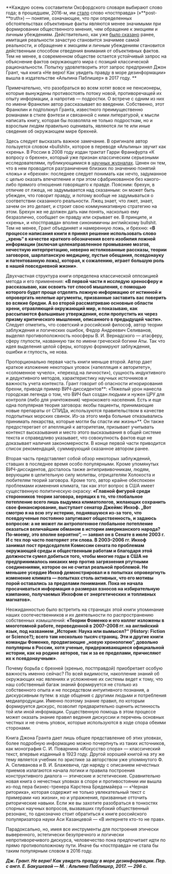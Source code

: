 **Каждую осень составители Оксфордского словаря выбирают слово года; в прошедшем, 2016-м, им [стало](http://www.bbc.com/russian/news-37995176) слово «постправда» (»**post-**truth») — понятие, означающее, что при определенных обстоятельствах объективные факты являются менее значимыми при формировании общественного мнения, чем обращение к эмоциям и личным убеждениям. Действительно, как уже [было сказано](https://discours.io/articles/social/obmannaya-kasha) ранее, имитация реальности зачастую становится значимее самой реальности, и обращение к эмоциям и личным убеждениям становится действенным способом отведения внимания от объективных фактов. Тем не менее, в современном обществе остается устойчивый запрос на объяснение фактов окружающего мира с позиций классической рациональности. Попытку удовлетворить этот запрос предпринял Джон Грант, чья книга «Не верю! Как увидеть правду в море дезинформации» вышла в издательстве «Альпина Паблишер» в 2017 году. **

Примечательно, что разобраться во всем хотят вовсе не пенсионеры, которые вынуждены противостоять потоку новой, противоречащей их опыту информации, а напротив — подростки. О встрече с одним из них по имени Франклин автор рассказывает во введении. Собственно, этот Франклин и подтолкнул Гранта, известного преимущественно романами в стиле фэнтези и связанной с ними литературой, к мысли написать книгу, которая бы позволяла не только подросткам, но и взрослым людям правильно оценивать, являются ли те или иные сведения об окружающем мире брехней. 

Здесь следует высказать важное замечание. В оригинале автор пользуется словом «bullshit», которое в переводе «Альпины» звучит как «хрень». В России в 2008 году издан трактат Гарри Франкфурта «К вопросу о брехне»[‌](#), который уже признан классическим серьезными исследователями, публикующимися в [научных журналах](http://journal.sjdm.org/15/15923a/jdm15923a.pdf). Ценен он тем, что в нем проводится разграничение близких по значению понятий «ложь» и «брехня»: последнее следует понимать как нечто, задуманное с целью оказать впечатление и при этом сфабрикованное без какого-либо прямого отношения говорящего к правде. Поясним: брехун, в отличие от лжеца, не задумывается над сказанным: он может быть убежден, что говорит правду, и потому вообще не задумываться о соответствии сказанного реальности. Лжец знает, что лжет, знает, зачем он это делает, и строит свою коммуникативную стратегию на этом. Брехун же не должен дать нам понять, насколько ему безразлично, сообщает он правду или скрывает ее. В принципе, и «хрень», и «постправда» вполне синонимичны английскому bullshit. Тем не менее, Грант объединяет и намеренную ложь, и брехню: «**В процессе написания книги я принял решение использовать слово „хрень“ в качестве краткого обозначения всего изобилия ложной информации (включая целенаправленное промывание мозгов, нечестную интерпретацию, неверно истолкованные рассказы, теории заговоров, шарлатанскую медицину, пустые обещания, псевдонауку и патентованную ложь), которая, к сожалению, играет большую роль в нашей повседневной жизни»**.

Двухчастная структура книги определена классической оппозицией метода и его применения: **«В первой части я исследую хреносферу и рассказываю, как освоить тот способ мышления, с помощью которого будет проще отделять ложную информацию от истинной и опровергать нелепые аргументы, призванные заставить вас поверить во всякие бредни. А во второй рассматриваю основные области хрени, отравляющей окружающий мир, и показываю, как рассыпаются фальшивые утверждения, если пропустить их через призму критического мышления, описанного в предыдущей части».** Следует отметить, что советский и российский философ, автор теории заблуждения и логических ошибок, Федор Андреевич Селиванов, выделял противоположность ноосферы В. И. Вернадского — атасферу, сферу глупости, названную так по имени греческой богини Аты. Так что идея выделения целой сферы, которую формируют заблуждения, ошибки и глупость, не нова. 

Пропорционально первая часть книги меньше второй. Автор дает краткое изложение некоторых уловок («апелляция к авторитету», «соломенное чучело», «переход на личности»), сущность индуктивного и дедуктивного методов, характеристику научных источников и важность учета контекста. Грант говорит об опасности игнорирования брехни, приводя пример ВИЧ-диссидентов**: «Тяжелый урон нанесла городская легенда о том, что ВИЧ был создан людьми и нужен ЦРУ для контроля (либо для уничтожения) чернокожего населения. Есть и еще одна популярная теория заговора: якобы пациенты, принимающие новые препараты от СПИДа, используются правительством в качестве подопытных морских свинок. Из-за этого мифа больные отказывались принимать лекарства, которые могли бы спасти им жизнь»**. Он также предостерегает от апелляций к авторитетам, призывает учитывать контекст высказывания и место этого высказывания в общей системе текста и справедливо указывает, что совокупность фактов еще не доказывает наличия закономерности. В конце первой части приводится список рекомендаций, суммирующий сказанное автором ранее. 

Вторая часть представляет собой обзор некоторых заблуждений, ставших в последнее время особо популярными. Кроме упомянутых ВИЧ-диссидентов, досталось также антипрививочникам, людям, верующим в целительную силу молитвы, отрицателям Холокоста и любителям теорий заговора. Кроме того, автор крайне обеспокоен проблемами изменения климата, так как этот вопрос в США имеет существенную политическую окраску: **«Главной фигурой среди сторонников теории заговора, верящих в то, что глобальное потепление всего лишь выдумка климатологов, желающих сохранить свое финансирование, выступает сенатор Джеймс Инхоф. „Вот смотрю я на всю эту истерию, поднявшуюся из-за того, что псевдоученые постоянно запугивают общественность, и задаюсь вопросом: а не может ли антропогенное глобальное потепление оказаться величайшим обманом в истории американского народа? По-моему, это вполне вероятно“, — заявил он в Сенате в июле 2003 г. И с тех пор часто повторяет эти слова. В 2003–2006 гг. Инхоф занимал пост председателя Комиссии сената по проблемам окружающей среды и общественным работам и благодаря этой должности сумел добиться того, чтобы многие годы в США не предпринималось никаких мер против загрязнения ртутными соединениями, которое он не считал реальной проблемой. Не меньшее усердие Инхоф демонстрировал и в попытках опровергнуть изменение климата — попытках столь активных, что его мотивы порой оставались за пределами понимания. Пока не начала просачиваться информация о размерах взносов на избирательную кампанию, получаемых Инхофом от энергетических и топливных магнатов».**

Неожиданностью[‌](#) было встретить на страницах этой книги упоминание наших соотечественников и их деятельности по распространению собственных измышлений: **«Теории Фоменко и его коллег изложены в многотомной работе, переведенной в 2007–2008 гг. на английский язык, под названием „История: Наука или вымысел?“ (History: Fiction or Science?); всего там несколько тысяч страниц. Эти и другие книги команды Фоменко, продвигающие „новую хронологию“, довольно популярны в России, хотя ученые, придерживающиеся официальной истории, как на родине авторов, так и за ее пределами, причисляют их к псевдонаучным»**.

Почему борьба с брехней (хренью, постправдой) приобретает особую важность именно сейчас? По всей видимости, накопление знаний об окружающих нас явлениях и усложнение их системы ведет к тому, что наш собственный багаж знаний формируется не столько из собственного опыта и не посредством интуитивного познания, а дискурсивным путем: в ходе общения с другими людьми и потребления медиапродукции. Именно поэтому знание правил, по которым формируется дискурс, позволит предварительно оценить истинность той или иной информации. Существенную помощь в этом процессе может оказать знание правил ведения дискуссии и перечень основных честных и не очень уловок, которые используются в ходе спора обеими сторонами. 

Книга Джона Гранта дает лишь общее представление об этих уловках, более подробную информацию можно почерпнуть из таких источников, как монография С. И. Поварнина «Искусство спора» — классический текст, впервые изданный в 1923 году. Другой хорошей книгой на эту же тему является учебник по эристике за авторством уже упомянутого Ф. А. Селиванова и В. И. Блажевича, где наряду с описанием нечестных приемов излагаются начала логики и правила построения конструктивного диалога — этические и эстетические. Сравнительно новая книга о нечестных уловках в споре и противостоянии им вышла из-под пера бизнес-тренера Карстена Бредемайера — «Черная риторика», которая содержит не только увлекательный текст с примерами «из жизни», но и упражнения, призванные отточить риторические навыки. Если же вы захотите разобраться в тонкостях спорных научных вопросов, вызвавших глубокий общественный резонанс, то однозначно стоит обратиться к книге российского популяризатора науки Аси Казанцевой — «В интернете кто-то не прав»[‌](#). 

Парадоксально, но, имея все инструменты для построения этически выверенного, эстетически безупречного и логически непротиворечивого дискурса, человечество пока предпочитает идти по прямо противоположному пути. Иначе бы «постправда» не стала бы таким популярным словом в 2016 году. 

**_Дж. Грант. Не верю! Как увидеть правду в море дезинформации. Пер. с англ. Е. Бакушевой — М. : Альпина Паблишер, 2017. — 296 с._**
